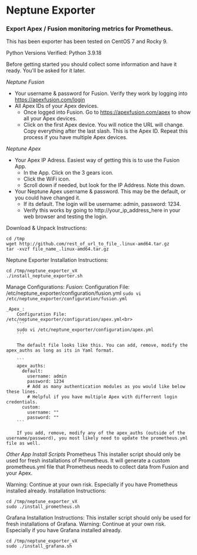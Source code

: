 # Neptune Exporter
### Export Apex / Fusion monitoring metrics for Prometheus.

This has been exporter has been tested on CentOS 7 and Rocky 9.<br>

Python Versions Verified: Python 3.9.18

Before getting started you should collect some information and have it ready. You'll be asked for it later.

_Neptune Fusion_
 - Your username & password for Fusion. Verify they work by logging into https://apexfusion.com/login
 - All Apex IDs of your Apex devices.
    - Once logged into Fusion. Go to https://apexfusion.com/apex to show all your Apex devices.
    - Click on the first Apex device. You will notice the URL will change. Copy everything after the last slash. This is the Apex ID. Repeat this process if you have multiple Apex devices.

_Neptune Apex_
 - Your Apex IP Adress. Easiest way of getting this is to use the Fusion App.
    - In the App. Click on the 3 gears icon.
    - Click the WiFi icon.
    - Scroll down if needed, but look for the IP Address. Note this down.
 - Your Neptune Apex username & password. This may be the default, or you could have changed it.
    - If its default. The login will be username: admin, password: 1234.
    - Verify this works by going to http://your_ip_address_here in your web browser and testing the login.

Download & Unpack Instructions:
```
cd /tmp
wget http://github.com/rest_of_url_to_file_.linux-amd64.tar.gz
tar -xvzf file_name_.linux-amd64.tar.gz
```

Neptune Exporter Installation Instructions:
```
cd /tmp/neptune_exporter_vX
./install_neptune_exporter.sh
```

Manage Configurations:
    _Fusion_:
        Configuration File: /etc/neptune_exporter/configuration/fusion.yml
        ```
        sudo vi /etc/neptune_exporter/configuration/fusion.yml
        ```

        
    _Apex_:
        Configuration File: /etc/neptune_exporter/configuration/apex.yml<br>
        ```
        sudo vi /etc/neptune_exporter/configuration/apex.yml
        ```
        
        The default file looks like this. You can add, remove, modify the apex_auths as long as its in Yaml format.

        ```
        apex_auths:
          default:
            username: admin
            password: 1234
            # Add as many authentication modules as you would like below these lines. 
            # Helpful if you have multiple Apex with differrent login credentials.
          custom:
            username: ""
            password: ""
        ```

        If you add, remove, modify any of the apex_auths (outside of the username/password), you most likely need to update the prometheus.yml file as well.

_Other App Install Scripts_
Prometheus
This installer script should only be used for fresh installations of Prometheus.
It will generate a custom prometheus.yml file that Prometheus needs to collect data from Fusion and your Apex.

Warning: Continue at your own risk. Especially if you have Prometheus installed already.
Installation Instructions:
```
cd /tmp/neptune_exporter_vX
sudo ./install_prometheus.sh
```

Grafana Installation Instructions:
This installer script should only be used for fresh installations of Grafana.
Warning: Continue at your own risk. Especially if you have Grafana installed already.
```
cd /tmp/neptune_exporter_vX
sudo ./install_grafana.sh
```
